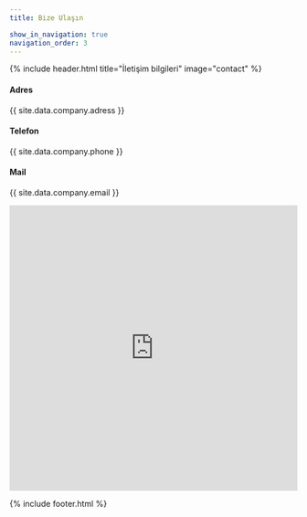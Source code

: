 ```yaml
---
title: Bize Ulaşın

show_in_navigation: true
navigation_order: 3
---
```


{% include header.html
  title="İletişim bilgileri"
  image="contact"
%}

<main>
  <div id="contact">
    <div class="container md:px-8 mx-auto flex flex-wrap">
      <div class="w-full md:w-1/3 p-8 border text-center">
        <h4 class="text-lg font-semibold mb-2">Adres</h4>
        <p class="text-sm">{{ site.data.company.adress }}</p>
      </div>
      <div class="w-full md:w-1/3 p-8 border text-center">
        <h4 class="text-lg font-semibold mb-2">Telefon</h4>
        <p class="text-sm">{{ site.data.company.phone }}</p>
      </div>
      <div class="w-full md:w-1/3 p-8 border text-center">
        <h4 class="text-lg font-semibold mb-2">Mail</h4>
        <p class="text-sm">{{ site.data.company.email }}</p>
      </div>
    </div>
  </div>
  <section id="map" class="bg-gray-200">
    <iframe src="https://www.google.com/maps/embed?pb=!1m18!1m12!1m3!1d12121.771259482737!2d30.80014109999999!3d40.5759801!2m3!1f0!2f0!3f0!3m2!1i1024!2i768!4f13.1!3m3!1m2!1s0x0%3A0x6e914572acd0792!2zw5xueWFwIE9ybWFuIMOccsO8bmxlcmk!5e0!3m2!1str!2str!4v1578006117918!5m2!1str!2str" frameBorder="0" style="border:0;height:500px;width:100%;" allowFullScreen=""></iframe>
  </section>
</main>

{% include footer.html %}